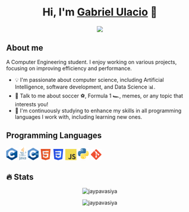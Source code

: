 <div align="center">
<h1 align="center">Hi, I'm <a href="https://github.com/gabrielulacio">Gabriel Ulacio</a> 👋</h1>
<img align="center" src="https://i.imgur.com/MiwpD2Q.png">
</div>

## About me
A Computer Engineering student. I enjoy working on various projects, focusing on improving efficiency and performance.

- 💡 I'm passionate about computer science, including Artificial Intelligence, software development, and Data Science 📊.
- 💬 Talk to me about soccer ⚽️, Formula 1 🏎️, memes, or any topic that interests you!
- 🌱 I'm continuously studying to enhance my skills in all programming languages I work with, including learning new ones.

## Programming Languages
<img src = 'https://github.com/gabrielulacio/gabrielulacio/blob/main/images/C_logo.png' width='30'/>  <img src = 'https://github.com/gabrielulacio/gabrielulacio/blob/main/images/Java_logo.png' width='20'/>  <img src = 'https://github.com/gabrielulacio/gabrielulacio/blob/main/images/C%2B%2B_logo.svg' height='33'/>  <img src = 'https://github.com/gabrielulacio/gabrielulacio/blob/main/images/HTML5_logo.png' width='30'/>  <img src = 'https://github.com/gabrielulacio/gabrielulacio/blob/main/images/CSS3_logo.png' width='30'/> <img src = 'https://github.com/gabrielulacio/gabrielulacio/blob/main/images/JavaScript_logo.png' width='30'/>  <img src = 'https://github.com/gabrielulacio/gabrielulacio/blob/main/images/Python_logo.png' width='30'/>  <img src = 'https://github.com/gabrielulacio/gabrielulacio/blob/main/images/Git_logo.png' width='30'/>



## 🔥 Stats
<p align="center"><img src="https://github-readme-streak-stats.herokuapp.com/?user=gabrielulacio&theme=algolia" alt="jaypavasiya" /></p>
<p align="center"><img src="https://github-readme-stats.vercel.app/api/top-langs/?username=gabrielulacio&theme=algolia&layout=compact" alt="jaypavasiya" /></p>

